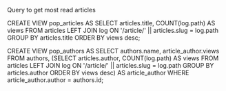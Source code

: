 Query to get most read articles

CREATE VIEW pop_articles AS
  SELECT articles.title, COUNT(log.path) AS views
    FROM articles LEFT JOIN log
    ON '/article/' || articles.slug = log.path
    GROUP BY articles.title
    ORDER BY views desc;


CREATE VIEW pop_authors AS
  SELECT authors.name, article_author.views
    FROM authors,
    (SELECT articles.author, COUNT(log.path) AS views
        FROM articles LEFT JOIN log
        ON '/article/' || articles.slug = log.path
        GROUP BY articles.author
        ORDER BY views desc) AS article_author
    WHERE article_author.author = authors.id;
